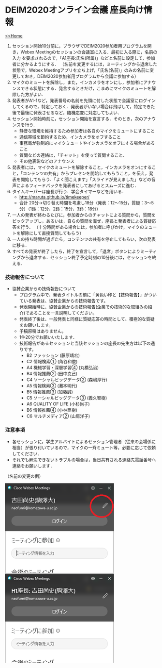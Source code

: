 # DEIM2020オンライン会議 座長向け情報

[<<Home](README.md)

1. セッション開始10分前に，ブラウザでDEIM2020参加者用プログラムを開き，Webex Meetingのセッションの会議室に入る．最初に入る際に，名前の入力
を要求されるので，「A1座長:氏名(所属)」などと名前に設定して，参加者に分かるようにする．
（名前を変更するには，ミーティングから退席した状態で，Webex Meetingアプリを立ち上げ，「氏名(名前)」のみの名前に変更しておき，DEIM2020参加者用プログラムから会議に参加する）
1. マイクのミュートを解除し，また，インカメラをオンにし，参加者にアナウンスできる状態にする．発言するときだけ，こまめにマイクのミュートを解除した方がよい．
1. 発表者がA1-1など，発表番号の名前を先頭に付した状態で会議室にログインしてくるので，特定しておく．発表者がいない場合は飛ばして，特定できた後で最後に発表させるなど，臨機応変に対応してもよい．
1. セッション開始時刻に，セッション開始を宣言する．そのとき，次のアナウンスを行う．
    * 静音な環境を維持するため参加者は各自のマイクをミュートにすること
    * 通信帯域を節約するため，インカメラをオフすること
    * 事務局が強制的にマイクミュートやインカメラをオフにする場合があること
    * 質問などの連絡は，「チャット」を使って質問すること．
    * その他表彰などのアナウンス
1. 発表者には，マイクのミュートを解除すること，インカメラをオンにすること，「コンテンツの共有」からプレセンを開始してもらうこと，を伝え，発表を開始してもらう．「よく聞こえます」「スライドが見えました」などの音声によるフィードバックを発表者にしてあげるとスムーズに進む．
1. タイムキーパーは座長が行う．学会タイマーなどを用いる．
    * http://maruta.github.io/timekeeper/
    * 合計 20分→切り替え時間を考慮し18分（発表：12～15分，質疑：3～5分）（1鈴：12分，2鈴：15分，3鈴：18分）
1. 一人の発表が終わるたびに，参加者からのチャットによる質問から，質問をピックアップし，あるいは，自らの質問を混ぜ，座長と発表者による質疑応答を行う．
（十分時間がある場合には，参加者に呼びかけ，マイクのミュートを解除にして直接質問してもらう）
1. 一人の持ち時間が過ぎたら，コンテンツの共有を停止してもらい，次の発表に移る．
1. すべての発表が終了したら，終了を宣言して，「退席」ボタンによりミーティングから退席する．セッション終了予定時刻の10分後には，セッションを終える．

### 技術報告について

- 協賛企業からの技術報告について
   - プログラム中で、発表タイトルの前に「黄色い印と【技術報告】」がついている発表は、協賛企業からの技術報告です。
   - 発表開始時に、協賛企業からの技術報告(企業での技術的な取組みの紹介)であることを一言説明してください。
   - 発表終了後は、一般発表と同様に質疑応答の時間として、積極的な質疑をお願いします。
   - 予稿原稿はありません。
   - 1件20分でお願いいたします．
   - 技術報告があるセッションと当該セッションの座長の先生方は以下の通りです。
      - B2 ファッション (藤原靖宏)
      - C2 情報検索① (角谷和俊)
      - A4 機械学習・深層学習④ (丸橋弘治)
      - B4 情報推薦② (田中克己)
      - C4 ソーシャルビッグデータ② (森嶋厚行)
      - A5 情報検索③ (灘本明代)
      - B5 情報推薦③ (加藤誠)
      - C5 ソーシャルビッグデータ③ (義久智樹)
      - A6 QUALITY OF LIFE (小杉尚子)
      - B6 情報推薦④ (小林亜樹)
      - C6 マルチメディア② (山肩洋子)

### 注意事項

- 各セッションに，学生アルバイトによるセッション管理者（従来の会場係に相当）が張り付いているので，マイクの一斉ミュート等，必要に応じて依頼してください．
- それでも解決できないトラブルの場合は，当日共有される連絡先電話番号へ連絡をお願いします．

（名前の変更の例）

![名前の変更](img/rename6.png)
![名前の変更](img/rename8.png)
